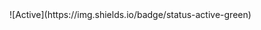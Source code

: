 <script>
  const badgeElement = document.getElementById('my-badge');
  const now = new Date();
  const expiryDate = new Date(now.getTime() + 24 * 60 * 60 * 1000); // Add 24 hours
  const expiryTime = expiryDate.toLocaleString();

  function updateBadge() {
    const currentTime = new Date();
    if (currentTime > expiryDate) {
      badgeElement.style.display = 'none';
    }
  }

  setInterval(updateBadge, 60000); // Check every minute
</script>
<div id="my-badge">
  ![Active](https://img.shields.io/badge/status-active-green)
</div>
